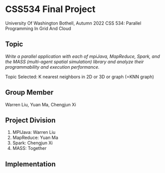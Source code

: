 # CSS534 Final Project
University Of Washington Bothell, Autumn 2022
CSS 534: Parallel Programming In Grid And Cloud

## Topic
*Write a parallel application with each of mpiJava, MapReduce, Spark, and the MASS (multi-agent spatial simulation) library and analyze their programmability and execution performance.*

Topic Selected: K nearest neighbors in 2D or 3D or graph (=KNN graph)

## Group Member
Warren Liu, Yuan Ma, Chengjun Xi

## Project Division
1. MPIJava: Warren Liu
2. MapReduce: Yuan Ma
3. Spark: Chengjun Xi
4. MASS: Together

## Implementation
